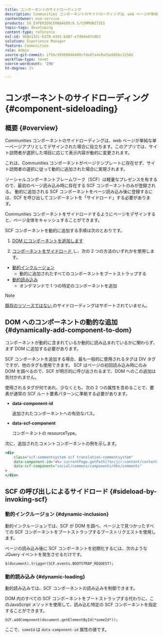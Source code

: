 ```yaml
---
title: コンポーネントのサイドローディング
description: Communities コンポーネントのサイドローディングは、web ページが単純な単一ページアプリとしてデザインされた場合に役立ちます。このアプリでは、サイト訪問者が選択した項目に応じて表示内容が動的に変更されます
contentOwner: msm-service
products: SG_EXPERIENCEMANAGER/6.5/COMMUNITIES
topic-tags: developing
content-type: reference
exl-id: 960e132c-b370-43d1-bd8f-e7d0ded7c0b3
solution: Experience Manager
feature: Communities
role: Admin
source-git-commit: 1f56c99980846400cfde8fa4e9a55e885bc2258d
workflow-type: tm+mt
source-wordcount: '396'
ht-degree: 1%

---
```


# コンポーネントのサイドローディング {#component-sideloading}

## 概要 {#overview}

Communities コンポーネントのサイドローディングは、web ページが単純な単一ページアプリとしてデザインされた場合に役立ちます。このアプリでは、サイト訪問者が選択した項目に応じて表示内容が動的に変更されます。

これは、Communities コンポーネントがページテンプレートに存在せず、サイト訪問者の選択に従って動的に追加された場合に実現されます。

ソーシャルコンポーネントフレームワーク（SCF）は軽量なプレゼンスを有するので、最初のページ読み込み時に存在する SCF コンポーネントのみが登録される。 動的に追加される SCF コンポーネントをページ読み込み後に登録するには、SCF を呼び出してコンポーネントを「サイドロード」する必要があります。

Communities コンポーネントをサイドロードするようにページをデザインすると、ページ全体をキャッシュすることができます。

SCF コンポーネントを動的に追加する手順は次のとおりです。

1. [DOM にコンポーネントを追加します](#dynamically-add-component-to-dom)

1. [ コンポーネントをサイドロード ](#sideload-by-invoking-scf) し、次の 2 つの方法のいずれかを使用します。

* [動的インクルージョン](#dynamic-inclusion)
   * 動的に追加されたすべてのコンポーネントをブートストラップする
* [動的読み込み](#dynamic-loading)
   * オンデマンドで 1 つの特定のコンポーネントを追加

>[!NOTE]
>
>[ 既存のリソースではない ](scf.md#add-or-include-a-communities-component) のサイドローディングはサポートされていません。

## DOM へのコンポーネントの動的な追加 {#dynamically-add-component-to-dom}

コンポーネントが動的に含まれているか動的に読み込まれているかに関わらず、まず DOM に追加する必要があります。

SCF コンポーネントを追加する場合、最も一般的に使用されるタグは DIV タグですが、他のタグも使用できます。 SCF はページの初回読み込み時にのみ DOM を調べるので、SCF が明示的に呼び出されるまで、DOM へのこの追加は気付かれません。

使用されるタグが何であれ、少なくとも、次の 2 つの属性を含めることで、要素が通常の SCF ルート要素パターンに準拠する必要があります。

* **data-component-id**

  追加されたコンポーネントへの有効なパス。

* **data-scf-component**

  コンポーネントの resourceType。

次に、追加されたコメントコンポーネントの例を示します。

```xml
<div
    class="scf-commentsystem scf translation-commentsystem"
    data-component-id="<%= currentPage.getPath()%>/jcr:content/content-left/comments"
    data-scf-component="social/commons/components/hbs/comments"
>
</div>
```

## SCF の呼び出しによるサイドロード {#sideload-by-invoking-scf}

### 動的インクルージョン {#dynamic-inclusion}

動的インクルージョンでは、SCF が DOM を調べ、ページ上で見つかったすべての SCF コンポーネントをブートストラップするブーストリクエストを使用します。

ページの読み込み後に SCF コンポーネントを初期化するには、次のような JQuery イベントを発生させるだけです。

`$(document).trigger(SCF.events.BOOTSTRAP_REQUEST);`

### 動的読み込み {#dynamic-loading}

動的読み込みでは、SCF コンポーネントの読み込みを制御できます。

DOM 内のすべての SCF コンポーネントをブートストラップする代わりに、このJavaScript メソッドを使用して、読み込む特定の SCF コンポーネントを指定することができます。

`SCF.addComponent(document.getElementById(*someId*));`

ここで、`someId` は `data-component-id` 属性の値です。
